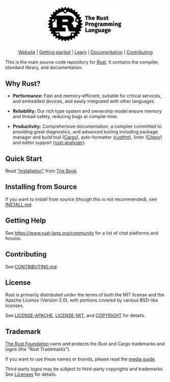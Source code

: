 <div align="center">
  <picture>
    <source media="(prefers-color-scheme: dark)" srcset="https://raw.githubusercontent.com/rust-lang/www.rust-lang.org/master/static/images/rust-social-wide-dark.svg">
    <source media="(prefers-color-scheme: light)" srcset="https://raw.githubusercontent.com/rust-lang/www.rust-lang.org/master/static/images/rust-social-wide-light.svg">
    <img alt="The Rust Programming Language: A language empowering everyone to build reliable and efficient software"
         src="https://raw.githubusercontent.com/rust-lang/www.rust-lang.org/master/static/images/rust-social-wide-light.svg"
         width="50%">
  </picture>

[Website][Rust] | [Getting started] | [Learn] | [Documentation] | [Contributing]
</div>

This is the main source code repository for [Rust]. It contains the compiler,
standard library, and documentation.

[Rust]: https://www.rust-lang.org/
[Getting Started]: https://www.rust-lang.org/learn/get-started
[Learn]: https://www.rust-lang.org/learn
[Documentation]: https://www.rust-lang.org/learn#learn-use
[Contributing]: CONTRIBUTING.md

## Why Rust?

- **Performance:** Fast and memory-efficient, suitable for critical services, and embedded devices, and easily integrated with other languages.

- **Reliability:** Our rich type system and ownership model ensure memory and thread safety, reducing bugs at compile-time.

- **Productivity:** Comprehensive documentation, a compiler committed to providing great diagnostics, and advanced tooling including package manager and build tool ([Cargo]), auto-formatter ([rustfmt]), linter ([Clippy]) and editor support ([rust-analyzer]).

[Cargo]: https://github.com/rust-lang/cargo
[rustfmt]: https://github.com/rust-lang/rustfmt
[Clippy]: https://github.com/rust-lang/rust-clippy
[rust-analyzer]: https://github.com/rust-lang/rust-analyzer

## Quick Start

Read ["Installation"] from [The Book].

["Installation"]: https://doc.rust-lang.org/book/ch01-01-installation.html
[The Book]: https://doc.rust-lang.org/book/index.html

## Installing from Source

If you want to install from source (though this is not recommended), see
[INSTALL.md](INSTALL.md).

## Getting Help

See https://www.rust-lang.org/community for a list of chat platforms and forums.

## Contributing

See [CONTRIBUTING.md](CONTRIBUTING.md).

## License

Rust is primarily distributed under the terms of both the MIT license and the
Apache License (Version 2.0), with portions covered by various BSD-like
licenses.

See [LICENSE-APACHE](LICENSE-APACHE), [LICENSE-MIT](LICENSE-MIT), and
[COPYRIGHT](COPYRIGHT) for details.

## Trademark

[The Rust Foundation][rust-foundation] owns and protects the Rust and Cargo
trademarks and logos (the "Rust Trademarks").

If you want to use these names or brands, please read the
[media guide][media-guide].

Third-party logos may be subject to third-party copyrights and trademarks. See
[Licenses][policies-licenses] for details.

[rust-foundation]: https://foundation.rust-lang.org/
[media-guide]: https://foundation.rust-lang.org/policies/logo-policy-and-media-guide/
[policies-licenses]: https://www.rust-lang.org/policies/licenses
